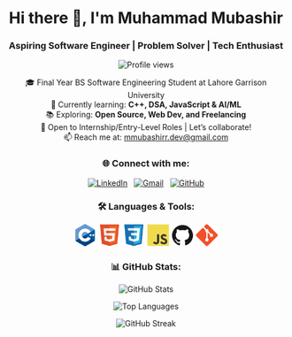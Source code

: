 

<!-- Introduction -->
<h1 align="center">Hi there 👋, I'm Muhammad Mubashir</h1>
<h3 align="center">Aspiring Software Engineer | Problem Solver | Tech Enthusiast</h3>

<!-- Profile Views -->
<p align="center">
  <img src="https://komarev.com/ghpvc/?username=muhammad-mubashir786&label=Profile%20Views&color=0e75b6&style=flat" alt="Profile views"/>
</p>

<!-- Short Bio -->
<p align="center">
  🎓 Final Year BS Software Engineering Student at Lahore Garrison University <br/>
  🌱 Currently learning: <strong>C++, DSA, JavaScript & AI/ML</strong><br/>
  📚 Exploring: <strong>Open Source, Web Dev, and Freelancing</strong><br/>
  💼 Open to Internship/Entry-Level Roles | Let’s collaborate!<br/>
  📫 Reach me at: <a href="mailto:mmubashir39705@gmail.com">mmubashirr.dev@gmail.com</a>
</p>

<!-- Socials -->
<h3 align="center">🌐 Connect with me:</h3>
<p align="center">
  <a href="https://linkedin.com/in/muhammad-mubashir" target="_blank"><img src="https://cdn.jsdelivr.net/npm/simple-icons@v5/icons/linkedin.svg" alt="LinkedIn" height="30" width="30"/></a>
  &nbsp;
  <a href="mailto:mmubashirr.dev@gmail.com"><img src="https://cdn.jsdelivr.net/npm/simple-icons@v5/icons/gmail.svg" alt="Gmail" height="30" width="30"/></a>
  &nbsp;
  <a href="https://github.com/muhammad-mubashir786" target="_blank"><img src="https://cdn.jsdelivr.net/npm/simple-icons@v5/icons/github.svg" alt="GitHub" height="30" width="30"/></a>
</p>

<!-- Tools & Technologies -->
<h3 align="center">🛠️ Languages & Tools:</h3>
<p align="center">
  <img src="https://raw.githubusercontent.com/devicons/devicon/master/icons/cplusplus/cplusplus-original.svg" alt="C++" width="40" height="40"/>
  <img src="https://raw.githubusercontent.com/devicons/devicon/master/icons/html5/html5-original.svg" alt="HTML5" width="40" height="40"/>
  <img src="https://raw.githubusercontent.com/devicons/devicon/master/icons/css3/css3-original.svg" alt="CSS3" width="40" height="40"/>
  <img src="https://raw.githubusercontent.com/devicons/devicon/master/icons/javascript/javascript-original.svg" alt="JavaScript" width="40" height="40"/>
  <img src="https://raw.githubusercontent.com/devicons/devicon/master/icons/github/github-original.svg" alt="GitHub" width="40" height="40"/>
  <img src="https://raw.githubusercontent.com/devicons/devicon/master/icons/git/git-original.svg" alt="Git" width="40" height="40"/>
</p>

<!-- GitHub Stats -->
<h3 align="center">📊 GitHub Stats:</h3>
<p align="center">
  <img src="https://github-readme-stats.vercel.app/api?username=muhammad-mubashir786&show_icons=true&theme=default&hide_title=false" alt="GitHub Stats"/>
</p>

<p align="center">
  <img src="https://github-readme-stats.vercel.app/api/top-langs/?username=muhammad-mubashir786&layout=compact&theme=default" alt="Top Languages"/>
</p>

<p align="center">
  <img src="https://github-readme-streak-stats.herokuapp.com/?user=muhammad-mubashir786&theme=default" alt="GitHub Streak"/>
</p>

